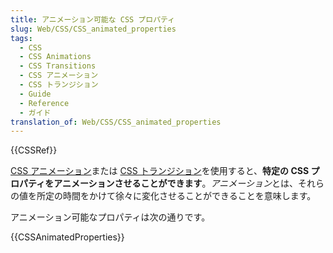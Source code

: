```yaml
---
title: アニメーション可能な CSS プロパティ
slug: Web/CSS/CSS_animated_properties
tags:
  - CSS
  - CSS Animations
  - CSS Transitions
  - CSS アニメーション
  - CSS トランジション
  - Guide
  - Reference
  - ガイド
translation_of: Web/CSS/CSS_animated_properties
---
```

{{CSSRef}}

[CSS アニメーション](/ja/docs/Web/CSS/CSS_Animations)または [CSS トランジション](/ja/docs/Web/CSS/CSS_Transitions)を使用すると、**特定の CSS プロパティをアニメーションさせることができます**。*アニメーション*とは、それらの値を所定の時間をかけて徐々に変化させることができることを意味します。

アニメーション可能なプロパティは次の通りです。

{{CSSAnimatedProperties}}
